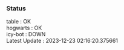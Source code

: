 ### Status


table : OK  
hogwarts : OK  
icy-bot : DOWN  
Latest Update : 2023-12-23 02:16:20.375661
